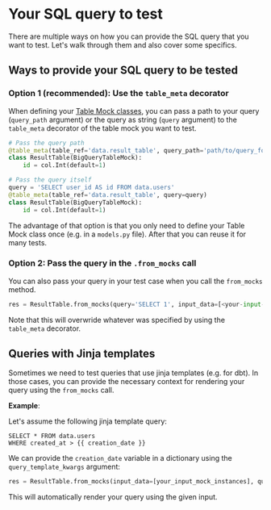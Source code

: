 # Your SQL query to test

There are multiple ways on how you can provide the SQL query that you want to test. Let's walk through them and also cover some specifics.

## Ways to provide your SQL query to be tested

### Option 1 (recommended): Use the `table_meta` decorator

When defining your [Table Mock classes](./defining_table_mocks.md), you can pass a path to your query (`query_path` argument) or the query as string (`query` argument) to the `table_meta` decorator of the table mock you want to test.

```python
# Pass the query path
@table_meta(table_ref='data.result_table', query_path='path/to/query_for_result_table.sql')
class ResultTable(BigQueryTableMock):
    id = col.Int(default=1)

# Pass the query itself
query = 'SELECT user_id AS id FROM data.users'
@table_meta(table_ref='data.result_table', query=query)
class ResultTable(BigQueryTableMock):
    id = col.Int(default=1)
```

The advantage of that option is that you only need to define your Table Mock class once (e.g. in a `models.py` file). After that you can reuse it for many tests.

### Option 2: Pass the query in the `.from_mocks` call

You can also pass your query in your test case when you call the `from_mocks` method.

```python
res = ResultTable.from_mocks(query='SELECT 1', input_data=[<your-input-mocks-table-instances>])
```

Note that this will overwride whatever was specified by using the `table_meta` decorator.

## Queries with Jinja templates

Sometimes we need to test queries that use jinja templates (e.g. for dbt).
In those cases, you can provide the necessary context for rendering your query using the `from_mocks` call.

**Example**:

Let's assume the following jinja template query:

```jinja
SELECT * FROM data.users
WHERE created_at > {{ creation_date }}
```

We can provide the `creation_date` variable in a dictionary using the `query_template_kwargs` argument:

```python
res = ResultTable.from_mocks(input_data=[your_input_mock_instances], query_template_kwargs={'creation_date': '2023-09-05'})
```

This will automatically render your query using the given input.
